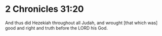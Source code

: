 # 2 Chronicles 31:20

And thus did Hezekiah throughout all Judah, and wrought [that which was] good and right and truth before the LORD his God.